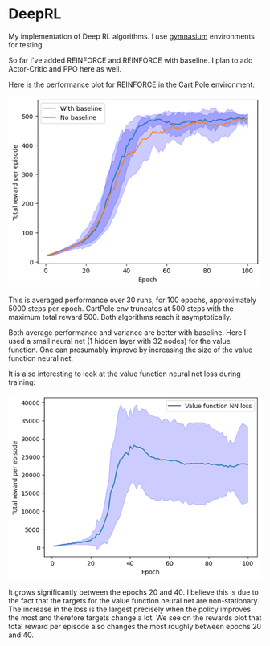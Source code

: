 # DeepRL
My implementation of Deep RL algorithms. I use [gymnasium](https://gymnasium.farama.org/index.html) environments for testing.

So far I've added REINFORCE and REINFORCE with baseline. I plan to add Actor-Critic and PPO here as well. 

Here is the performance plot for REINFORCE in the [Cart Pole](https://gymnasium.farama.org/environments/classic_control/cart_pole/) environment:

![perf](train_stats/performance_plot.png)

This is averaged performance over 30 runs, for 100 epochs, approximately 5000 steps per epoch. CartPole env truncates at 500 steps with the maximum total reward 500. Both algorithms reach it asymptotically.

Both average performance and variance are better with baseline. Here I used a small neural net (1 hidden layer with 32 nodes) for the value function. One can presumably improve by increasing the size of the value function neural net.

It is also interesting to look at the value function neural net loss during training:

![vf_losses](train_stats/vf_losses.png)

It grows significantly between the epochs 20 and 40. I believe this is due to the fact that the targets for the value function neural net are non-stationary. The increase in the loss is the largest precisely when the policy improves the most and therefore targets change a lot. We see on the rewards plot that total reward per episode also changes the most roughly between epochs 20 and 40.


